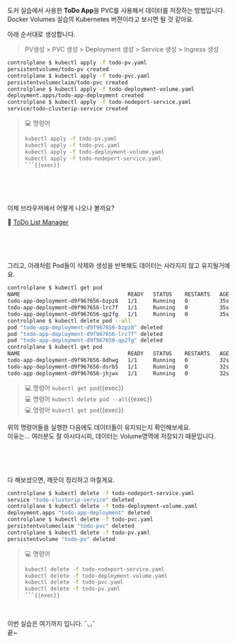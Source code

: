 도커 실습에서 사용한 **ToDo App**을 PVC를 사용해서 데이터를 저장하는 방법입니다.  
Docker Volumes 실습의 Kubernetes 버젼이라고 보시면 될 것 같아요.

아래 순서대로 생성합니다.
> PV생성 > PVC 생성 > Deployment 생성 > Service 생성 > Ingress 생성

```bash
controlplane $ kubectl apply -f todo-pv.yaml
persistentvolume/todo-pv created
controlplane $ kubectl apply -f todo-pvc.yaml
persistentvolumeclaim/todo-pvc created
controlplane $ kubectl apply -f todo-deployment-volume.yaml
deployment.apps/todo-app-deployment created
controlplane $ kubectl apply -f todo-nodeport-service.yaml
service/todo-clusterip-service created
```
> 💻 명령어
>```bash
>kubectl apply -f todo-pv.yaml
>kubectl apply -f todo-pvc.yaml
>kubectl apply -f todo-deployment-volume.yaml
>kubectl apply -f todo-nodeport-service.yaml
>```{{exec}}

<br><br><br>

이제 브라우저에서 어떻게 나오나 볼까요?

🔗 [ToDo List Manager]({{TRAFFIC_HOST1_30007}})

<br><br><br>

그리고, 아래처럼 Pod들이 삭제와 생성을 반복해도 데이터는 사라지지 않고 유지될거예요.
```bash
controlplane $ kubectl get pod
NAME                                  READY   STATUS    RESTARTS   AGE
todo-app-deployment-d9f967656-bzpz8   1/1     Running   0          35s
todo-app-deployment-d9f967656-lrc7f   1/1     Running   0          35s
todo-app-deployment-d9f967656-qp2fg   1/1     Running   0          35s
controlplane $ kubectl delete pod --all
pod "todo-app-deployment-d9f967656-bzpz8" deleted
pod "todo-app-deployment-d9f967656-lrc7f" deleted
pod "todo-app-deployment-d9f967656-qp2fg" deleted
controlplane $ kubectl get pod
NAME                                  READY   STATUS    RESTARTS   AGE
todo-app-deployment-d9f967656-8dhwg   1/1     Running   0          32s
todo-app-deployment-d9f967656-dsrb5   1/1     Running   0          32s
todo-app-deployment-d9f967656-jhjwx   1/1     Running   0          32s
```
> 💻 명령어 `kubectl get pod`{{exec}}  
> 💻 명령어 `kubectl delete pod --all`{{exec}}  
> 💻 명령어 `kubectl get pod`{{exec}}

위의 명령어들을 실행한 다음에도 데이터들이 유지되는지 확인해보세요.  
이유는... 여러분도 잘 아시다시피, 데이터는 Volume영역에 저장되기 때문입니다.

<br><br><br>

다 해보셨으면, 깨끗이 정리하고 마칠게요.

```bash
controlplane $ kubectl delete -f todo-nodeport-service.yaml
service "todo-clusterip-service" deleted
controlplane $ kubectl delete -f todo-deployment-volume.yaml
deployment.apps "todo-app-deployment" deleted
controlplane $ kubectl delete -f todo-pvc.yaml
persistentvolumeclaim "todo-pvc" deleted
controlplane $ kubectl delete -f todo-pv.yaml
persistentvolume "todo-pv" deleted
```
> 💻 명령어
>```bash
>kubectl delete -f todo-nodeport-service.yaml
>kubectl delete -f todo-deployment-volume.yaml
>kubectl delete -f todo-pvc.yaml
>kubectl delete -f todo-pv.yaml
>```{{exec}}

<br>

이번 실습은 여기까지 입니다.  ˘◡˘  
끝~
